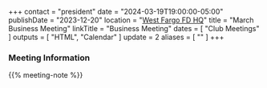 +++
contact = "president"
date = "2024-03-19T19:00:00-05:00"
publishDate = "2023-12-20"
location = "[West Fargo FD HQ](/places/west-fargo-fire-department-headquarters/)"
title = "March Business Meeting"
linkTitle = "Business Meeting"
dates = [ "Club Meetings" ]
outputs = [ "HTML", "Calendar" ]
update = 2
aliases = [ "" ]
+++
### Meeting Information

{{% meeting-note %}}
